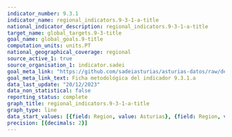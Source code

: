 ```yaml
---
indicator_number: 9.3.1
indicator_name: regional_indicators.9-3-1-a-title
national_indicator_description: regional_indicators.9-3-1-a-title
target_name: global_targets.9-3-title
goal_name: global_goals.9-title
computation_units: units.PT
national_geographical_coverage: regional
source_active_1: true
source_organisation_1: indicator.sadei
goal_meta_link: "https://github.com/sadeiasturias/asturias-datos/raw/develop/descargas/metodologia/9.3.1.a.pdf"
goal_meta_link_text: Ficha metodológica del indicador 9.3.1.a
data_last_update: "20/12/2023"
data_non_statistical: false
reporting_status: complete
graph_title: regional_indicators.9-3-1-a-title
graph_type: line
data_start_values: [{field: Region, value: Asturias}, {field: Region, value: España}]
precision: [{decimals: 2}]
---
```

